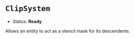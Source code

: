 # `ClipSystem`

*   Status: **Ready**

Allows an entity to act as a stencil mask for its descendents.

